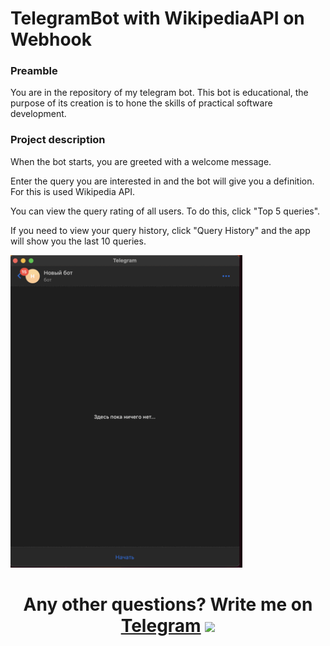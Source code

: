 <h1>TelegramBot with WikipediaAPI on Webhook</h1>
<p></p>
<h3 align="left">Preamble</h3>
<p align="left">You are in the repository of my telegram bot. This bot is educational, the purpose of its creation is to hone the skills of practical software development.</p>

<h3 align="left">Project description</h3>
<p>When the bot starts, you are greeted with a welcome message.</p>
<p>Enter the query you are interested in and the bot will give you a definition. For this is used Wikipedia API.</p>
<p>You can view the query rating of all users. To do this, click "Top 5 queries".</p>
<p>If you need to view your query history, click "Query History" and the app will show you the last 10 queries.</p>
<p></p>
<img src="https://raw.githubusercontent.com/artemkhal/wiki_telegram_bot/master/src/main/resources/tg_bot.gif" height="500">


<h1 align="center">Any other questions? Write me on <a href="https://t.me/artemkhal" target="_blank">Telegram</a> 
<img src="https://raw.githubusercontent.com/blackcater/blackcater/main/images/Hi.gif" height="40"/></h1>

